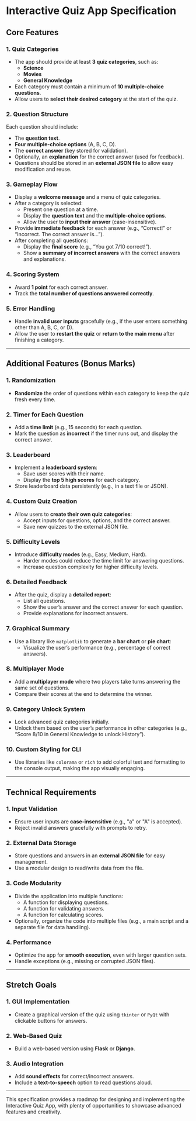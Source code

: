 # Interactive Quiz App Specification

## Core Features

### 1. Quiz Categories
- The app should provide at least **3 quiz categories**, such as:
  - **Science**
  - **Movies**
  - **General Knowledge**
- Each category must contain a minimum of **10 multiple-choice questions**.
- Allow users to **select their desired category** at the start of the quiz.

### 2. Question Structure
Each question should include:
- The **question text**.
- **Four multiple-choice options** (A, B, C, D).
- The **correct answer** (key stored for validation).
- Optionally, an **explanation** for the correct answer (used for feedback).
- Questions should be stored in an **external JSON file** to allow easy modification and reuse.

### 3. Gameplay Flow
- Display a **welcome message** and a menu of quiz categories.
- After a category is selected:
  - Present one question at a time.
  - Display the **question text** and the **multiple-choice options**.
  - Allow the user to **input their answer** (case-insensitive).
- Provide **immediate feedback** for each answer (e.g., “Correct!” or “Incorrect. The correct answer is...”).
- After completing all questions:
  - Display the **final score** (e.g., “You got 7/10 correct!”).
  - Show a **summary of incorrect answers** with the correct answers and explanations.

### 4. Scoring System
- Award **1 point** for each correct answer.
- Track the **total number of questions answered correctly**.

### 5. Error Handling
- Handle **invalid user inputs** gracefully (e.g., if the user enters something other than A, B, C, or D).
- Allow the user to **restart the quiz** or **return to the main menu** after finishing a category.

---

## Additional Features (Bonus Marks)

### 1. Randomization
- **Randomize** the order of questions within each category to keep the quiz fresh every time.

### 2. Timer for Each Question
- Add a **time limit** (e.g., 15 seconds) for each question.
- Mark the question as **incorrect** if the timer runs out, and display the correct answer.

### 3. Leaderboard
- Implement a **leaderboard system**:
  - Save user scores with their name.
  - Display the **top 5 high scores** for each category.
- Store leaderboard data persistently (e.g., in a text file or JSON).

### 4. Custom Quiz Creation
- Allow users to **create their own quiz categories**:
  - Accept inputs for questions, options, and the correct answer.
  - Save new quizzes to the external JSON file.

### 5. Difficulty Levels
- Introduce **difficulty modes** (e.g., Easy, Medium, Hard).
  - Harder modes could reduce the time limit for answering questions.
  - Increase question complexity for higher difficulty levels.

### 6. Detailed Feedback
- After the quiz, display a **detailed report**:
  - List all questions.
  - Show the user’s answer and the correct answer for each question.
  - Provide explanations for incorrect answers.

### 7. Graphical Summary
- Use a library like `matplotlib` to generate a **bar chart** or **pie chart**:
  - Visualize the user’s performance (e.g., percentage of correct answers).

### 8. Multiplayer Mode
- Add a **multiplayer mode** where two players take turns answering the same set of questions.
- Compare their scores at the end to determine the winner.

### 9. Category Unlock System
- Lock advanced quiz categories initially.
- Unlock them based on the user’s performance in other categories (e.g., “Score 8/10 in General Knowledge to unlock History”).

### 10. Custom Styling for CLI
- Use libraries like `colorama` or `rich` to add colorful text and formatting to the console output, making the app visually engaging.

---

## Technical Requirements

### 1. Input Validation
- Ensure user inputs are **case-insensitive** (e.g., "a" or "A" is accepted).
- Reject invalid answers gracefully with prompts to retry.

### 2. External Data Storage
- Store questions and answers in an **external JSON file** for easy management.
- Use a modular design to read/write data from the file.

### 3. Code Modularity
- Divide the application into multiple functions:
  - A function for displaying questions.
  - A function for validating answers.
  - A function for calculating scores.
- Optionally, organize the code into multiple files (e.g., a main script and a separate file for data handling).

### 4. Performance
- Optimize the app for **smooth execution**, even with larger question sets.
- Handle exceptions (e.g., missing or corrupted JSON files).

---

## Stretch Goals

### 1. GUI Implementation
- Create a graphical version of the quiz using `tkinter` or `PyQt` with clickable buttons for answers.

### 2. Web-Based Quiz
- Build a web-based version using **Flask** or **Django**.

### 3. Audio Integration
- Add **sound effects** for correct/incorrect answers.
- Include a **text-to-speech** option to read questions aloud.

---

This specification provides a roadmap for designing and implementing the Interactive Quiz App, with plenty of opportunities to showcase advanced features and creativity.
